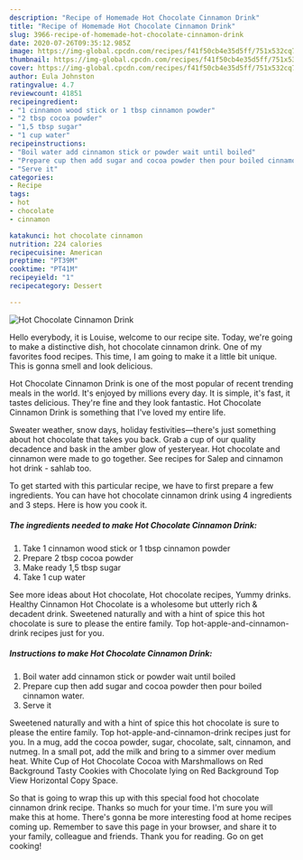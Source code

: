 ```yaml
---
description: "Recipe of Homemade Hot Chocolate Cinnamon Drink"
title: "Recipe of Homemade Hot Chocolate Cinnamon Drink"
slug: 3966-recipe-of-homemade-hot-chocolate-cinnamon-drink
date: 2020-07-26T09:35:12.985Z
image: https://img-global.cpcdn.com/recipes/f41f50cb4e35d5ff/751x532cq70/hot-chocolate-cinnamon-drink-recipe-main-photo.jpg
thumbnail: https://img-global.cpcdn.com/recipes/f41f50cb4e35d5ff/751x532cq70/hot-chocolate-cinnamon-drink-recipe-main-photo.jpg
cover: https://img-global.cpcdn.com/recipes/f41f50cb4e35d5ff/751x532cq70/hot-chocolate-cinnamon-drink-recipe-main-photo.jpg
author: Eula Johnston
ratingvalue: 4.7
reviewcount: 41851
recipeingredient:
- "1 cinnamon wood stick or 1 tbsp cinnamon powder"
- "2 tbsp cocoa powder"
- "1,5 tbsp sugar"
- "1 cup water"
recipeinstructions:
- "Boil water add cinnamon stick or powder wait until boiled"
- "Prepare cup then add sugar and cocoa powder then pour boiled cinnamon water."
- "Serve it"
categories:
- Recipe
tags:
- hot
- chocolate
- cinnamon

katakunci: hot chocolate cinnamon 
nutrition: 224 calories
recipecuisine: American
preptime: "PT39M"
cooktime: "PT41M"
recipeyield: "1"
recipecategory: Dessert

---
```



![Hot Chocolate Cinnamon Drink](https://img-global.cpcdn.com/recipes/f41f50cb4e35d5ff/751x532cq70/hot-chocolate-cinnamon-drink-recipe-main-photo.jpg)

Hello everybody, it is Louise, welcome to our recipe site. Today, we're going to make a distinctive dish, hot chocolate cinnamon drink. One of my favorites food recipes. This time, I am going to make it a little bit unique. This is gonna smell and look delicious.

Hot Chocolate Cinnamon Drink is one of the most popular of recent trending meals in the world. It's enjoyed by millions every day. It is simple, it's fast, it tastes delicious. They're fine and they look fantastic. Hot Chocolate Cinnamon Drink is something that I've loved my entire life.

Sweater weather, snow days, holiday festivities—there&#39;s just something about hot chocolate that takes you back. Grab a cup of our quality decadence and bask in the amber glow of yesteryear. Hot chocolate and cinnamon were made to go together. See recipes for Salep and cinnamon hot drink - sahlab too.


To get started with this particular recipe, we have to first prepare a few ingredients. You can have hot chocolate cinnamon drink using 4 ingredients and 3 steps. Here is how you cook it.

<!--inarticleads1-->

##### The ingredients needed to make Hot Chocolate Cinnamon Drink:

1. Take 1 cinnamon wood stick or 1 tbsp cinnamon powder
1. Prepare 2 tbsp cocoa powder
1. Make ready 1,5 tbsp sugar
1. Take 1 cup water


See more ideas about Hot chocolate, Hot chocolate recipes, Yummy drinks. Healthy Cinnamon Hot Chocolate is a wholesome but utterly rich &amp; decadent drink. Sweetened naturally and with a hint of spice this hot chocolate is sure to please the entire family. Top hot-apple-and-cinnamon-drink recipes just for you. 

<!--inarticleads2-->

##### Instructions to make Hot Chocolate Cinnamon Drink:

1. Boil water add cinnamon stick or powder wait until boiled
1. Prepare cup then add sugar and cocoa powder then pour boiled cinnamon water.
1. Serve it


Sweetened naturally and with a hint of spice this hot chocolate is sure to please the entire family. Top hot-apple-and-cinnamon-drink recipes just for you. In a mug, add the cocoa powder, sugar, chocolate, salt, cinnamon, and nutmeg. In a small pot, add the milk and bring to a simmer over medium heat. White Cup of Hot Chocolate Cocoa with Marshmallows on Red Background Tasty Cookies with Chocolate lying on Red Background Top View Horizontal Copy Space. 

So that is going to wrap this up with this special food hot chocolate cinnamon drink recipe. Thanks so much for your time. I'm sure you will make this at home. There's gonna be more interesting food at home recipes coming up. Remember to save this page in your browser, and share it to your family, colleague and friends. Thank you for reading. Go on get cooking!
